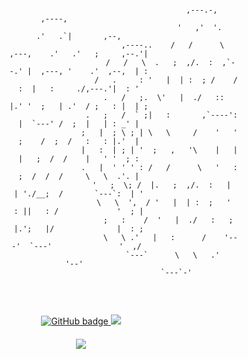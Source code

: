 <p>
<pre style="text-align:center;" class="fig">
                                           
                                                          ,---.-,                      ,----,            
                                                         '   ,'  '.                  .'   .`|       ,--, 
                                             ,----..    /   /      \     ,---,    .'   .'   ;     ,--.'| 
                                            /   /   \  .   ;  ,/.  :  ,`--.' |  ,---, '    .'  ,--,  | : 
                                          /   .     : '   |  | :  ; /    /  :  |   :     ./,---.'|  : ' 
                                         .   /   ;.  \'   |  ./   ::    |.' '  ;   | .'  / ;   : |  | ; 
                                        .   ;   /  ` ;|   :       ,`----':  |  `---' /  ;  |   | : _' | 
                                       ;   |  ; \ ; | \   \     /    '   ' ;    /  ;  /   :   : |.'  | 
                                       |   :  | ; | '  ;   ,   '\    |   | |   ;  /  /    |   ' '  ; : 
                                       .   |  ' ' ' : /   /      \   '   : ;  /  /  /     \   \  .'. | 
                                        '   ;  \; /  |.   ;  ,/.  :   |   | './__;  /       `---`:  | ' 
                                         \   \  ',  / '   |  | :  ;   '   : ||   : /             '  ; | 
                                           ;   :    /  '   |  ./   :   ;   |.';   |/              |  : ; 
                                            \   \ .'   |   :      /    '---'  `---'               '  ,/  
                                             `---`      \   \   .'                                '--'   
                                                         `---`-'                                         
 </pre>
</p>
<p align="center">
  <a href="https://github.com/N0b1ta?tab=followers">
    <img src="https://img.shields.io/github/followers/N0b1ta?label=Followers&logo=GitHub&style=for-the-badge&color=yellow" alt="GitHub badge" />
  </a>
  <a href="http://twitter.com/hello_n0b1ta">
    <img src="https://img.shields.io/twitter/follow/hello_n0b1ta?label=Twitter&logo=twitter&style=for-the-badge&color=blue" />
  </a>
</p>
<h4 align="center"><img src="https://github-readme-stats.vercel.app/api?username=N0b1ta&show_icons=true&theme=radical" /></h4>

